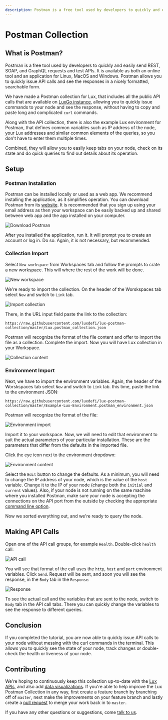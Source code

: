 ```yaml
---
description: Postman is a free tool used by developers to quickly and easily send REST, SOAP, and GraphQL requests and test APIs.
---
```


# Postman Collection

## What is Postman?

Postman is a free tool used by developers to quickly and easily send REST, SOAP, and GraphQL requests and test APIs. It is available as both an online tool and an application for Linux, MacOS and Windows. Postman allows you to quickly issue API calls and see the responses in a nicely formatted, searchable form.

We have made a Postman collection for Lux, that includes all the public API calls that are available on [LuxGo instance](./luxd-release-notes.md), allowing you to quickly issue commands to your node and see the response, without having to copy and paste long and complicated `curl` commands.

Along with the API collection, there is also the example Lux environment for Postman, that defines common variables such as IP address of the node, your Lux addresses and similar common elements of the queries, so you don't have to enter them multiple times.

Combined, they will allow you to easily keep tabs on your node, check on its state and do quick queries to find out details about its operation.

## Setup

### Postman Installation

Postman can be installed locally or used as a web app. We recommend installing the application, as it simplifies operation. You can download Postman from its [website](https://www.postman.com/downloads/). It is recommended that you sign up using your email address as then your workspace can be easily backed up and shared between web app and the app installed on your computer.

![Download Postman](/img/postman_01_download.png)

After you installed the application, run it. It will prompt you to create an account or log in. Do so. Again, it is not necessary, but recommended.

### Collection Import

Select `New workspace` from Workspaces tab and follow the prompts to crate a new workspace. This will where the rest of the work will be done.

![New workspace](/img/postman_02_workspace.png)

We're ready to import the collection. On the header of the Worskspaces tab select `New` and switch to `Link` tab.

![Import collection](/img/postman_03_import.png)

There, in the URL input field paste the link to the collection:

```text
https://raw.githubusercontent.com/luxdefi/lux-postman-collection/master/Lux.postman_collection.json
```

Postman will recognize the format of the file content and offer to import the file as a collection. Complete the import. Now you will have Lux collection in your Workspace.

![Collection content](/img/postman_04_collection.png)

### Environment Import

Next, we have to import the environment variables. Again, the header of the Worskspaces tab select `New` and switch to `Link` tab. this time, paste the link to the environment JSON:

```text
https://raw.githubusercontent.com/luxdefi/lux-postman-collection/master/Example-Lux-Environment.postman_environment.json
```

Postman will recognize the format of the file:

![Environment import](/img/postman_05_environment.png)

Import it to your workspace. Now, we will need to edit that environment to suit the actual parameters of your particular installation. These are the parameters that differ from the defaults in the imported file.

Click the eye icon next to the environment dropdown:

![Environment content](/img/postman_06_variables.png)

Select the `Edit` button to change the defaults. As a minimum, you will need to change the IP address of your node, which is the value of the `host` variable. Change it to the IP of your node (change both the `initial` and `current` values). Also, if your node is not running on the same machine where you installed Postman, make sure your node is accepting the connections on the API port from the outside by checking the appropriate [command line option](../../nodes/maintain/luxd-config-flags.md#http-server).

Now we sorted everything out, and we're ready to query the node.

## Making API Calls

Open one of the API call groups, for example `Health`. Double-click `health` call:

![API call](/img/postman_07_making_calls.png)

You will see that format of the call uses the `http`, `host` and `port` environment variables. Click `Send`. Request will be sent, and soon you will see the response, in the `Body` tab in the `Response`:

![Response](/img/postman_08_response.png)

To see the actual call and the variables that are sent to the node, switch to `Body` tab in the API call tabs. There you can quickly change the variables to see the response to different queries.

## Conclusion

If you completed the tutorial, you are now able to quickly issue API calls to your node without messing with the curl commands in the terminal. This allows you to quickly see the state of your node, track changes or double-check the health or liveness of your node.

## Contributing

We're hoping to continuously keep this collection up-to-date with the [Lux APIs](./apis/README.md), and also add [data visualizations](https://learning.postman.com/docs/sending-requests/visualizer/#visualizing-response-data). If you're able to help improve the Lux Postman Collection in any way, first create a feature branch by branching off of `master`, next make the improvements on your feature branch and lastly create a [pull request](https://github.com/luxdefi/lux-docs/pulls) to merge your work back in to `master`.

If you have any other questions or suggestions, come [talk to us](https://chat.lux.network/).
